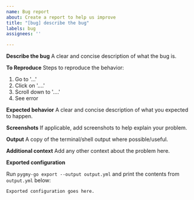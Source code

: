 ```yaml
---
name: Bug report
about: Create a report to help us improve
title: "[bug] describe the bug"
labels: bug
assignees: ''

---
```


**Describe the bug**
A clear and concise description of what the bug is.

**To Reproduce**
Steps to reproduce the behavior:
1. Go to '...'
2. Click on '....'
3. Scroll down to '....'
4. See error

**Expected behavior**
A clear and concise description of what you expected to happen.

**Screenshots**
If applicable, add screenshots to help explain your problem.

**Output**
A copy of the terminal/shell output where possible/useful.

**Additional context**
Add any other context about the problem here.

**Exported configuration**

Run `pygmy-go export --output output.yml` and print the contents from `output.yml` below:

```
Exported configuration goes here.
```
